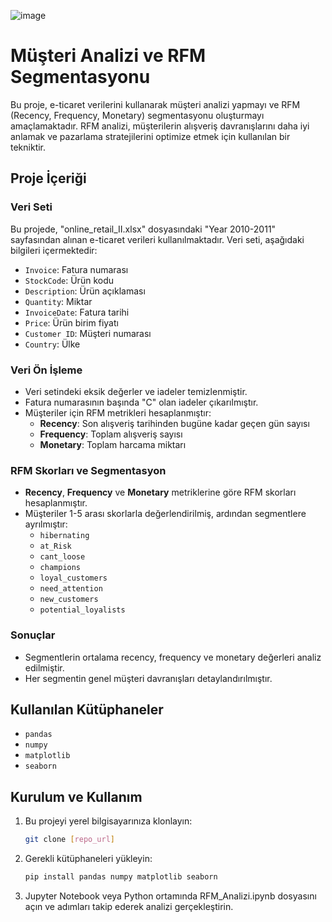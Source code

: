 ![image](https://github.com/user-attachments/assets/856d2b40-5e3d-47fc-bfe4-e902fd44e432)

# Müşteri Analizi ve RFM Segmentasyonu

Bu proje, e-ticaret verilerini kullanarak müşteri analizi yapmayı ve RFM (Recency, Frequency, Monetary) segmentasyonu oluşturmayı amaçlamaktadır. RFM analizi, müşterilerin alışveriş davranışlarını daha iyi anlamak ve pazarlama stratejilerini optimize etmek için kullanılan bir tekniktir.

## Proje İçeriği

### Veri Seti

Bu projede, "online_retail_II.xlsx" dosyasındaki "Year 2010-2011" sayfasından alınan e-ticaret verileri kullanılmaktadır. Veri seti, aşağıdaki bilgileri içermektedir:

- `Invoice`: Fatura numarası
- `StockCode`: Ürün kodu
- `Description`: Ürün açıklaması
- `Quantity`: Miktar
- `InvoiceDate`: Fatura tarihi
- `Price`: Ürün birim fiyatı
- `Customer ID`: Müşteri numarası
- `Country`: Ülke

### Veri Ön İşleme

- Veri setindeki eksik değerler ve iadeler temizlenmiştir.
- Fatura numarasının başında "C" olan iadeler çıkarılmıştır.
- Müşteriler için RFM metrikleri hesaplanmıştır:
  - **Recency**: Son alışveriş tarihinden bugüne kadar geçen gün sayısı
  - **Frequency**: Toplam alışveriş sayısı
  - **Monetary**: Toplam harcama miktarı

### RFM Skorları ve Segmentasyon

- **Recency**, **Frequency** ve **Monetary** metriklerine göre RFM skorları hesaplanmıştır.
- Müşteriler 1-5 arası skorlarla değerlendirilmiş, ardından segmentlere ayrılmıştır:
  - `hibernating`
  - `at_Risk`
  - `cant_loose`
  - `champions`
  - `loyal_customers`
  - `need_attention`
  - `new_customers`
  - `potential_loyalists`

### Sonuçlar

- Segmentlerin ortalama recency, frequency ve monetary değerleri analiz edilmiştir.
- Her segmentin genel müşteri davranışları detaylandırılmıştır.

## Kullanılan Kütüphaneler

- `pandas`
- `numpy`
- `matplotlib`
- `seaborn`

## Kurulum ve Kullanım

1. Bu projeyi yerel bilgisayarınıza klonlayın:
   ```bash
   git clone [repo_url]

2. Gerekli kütüphaneleri yükleyin:
   ```bash
   pip install pandas numpy matplotlib seaborn

3. Jupyter Notebook veya Python ortamında RFM_Analizi.ipynb dosyasını açın ve adımları takip ederek analizi gerçekleştirin.

